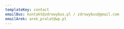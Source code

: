 ```yaml
---
templateKey: contact
emailBus: kontakt@zdrowybus.pl / zdrowybus@gmail.com
emailArek: arek_pralat@wp.pl
---
```


